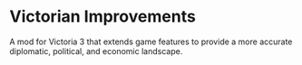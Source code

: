 # Victorian Improvements
 A mod for Victoria 3 that extends game features to provide a more accurate diplomatic, political, and economic landscape.
